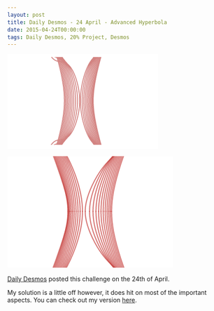 ```yaml
---
layout: post
title: Daily Desmos - 24 April - Advanced Hyperbola
date: 2015-04-24T00:00:00
tags: Daily Desmos, 20% Project, Desmos
---
```


![1](/img/dd-24apr-adv-a.gif)

<!-- more -->

![2](/img/dd-24apr-adv-b.gif)

[Daily Desmos](http://http://dailydesmos.com/2015/04/24/warping-hyperbola-1-advanced/) posted this challenge on the 24th of April.

My solution is a little off however, it does hit on most of the important aspects. You can check out my version  [here](https://www.desmos.com/calculator/j4zcbsdwwi).
